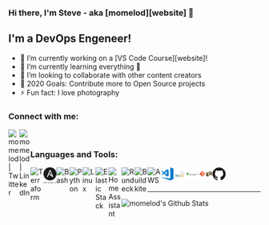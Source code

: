 ### Hi there, I'm Steve - aka [momelod][website] 👋

## I'm a DevOps Engeneer!
- 🔭 I’m currently working on a [VS Code Course][website]!
- 🌱 I’m currently learning everything 🤣
- 👯 I’m looking to collaborate with other content creators
- 🥅 2020 Goals: Contribute more to Open Source projects
- ⚡ Fun fact: I love photography

### Connect with me:

[<img align="left" alt="momelod | Twitter" width="22px" src="https://cdn.jsdelivr.net/npm/simple-icons@v3/icons/twitter.svg" />][twitter]
[<img align="left" alt="momelod | LinkedIn" width="22px" src="https://cdn.jsdelivr.net/npm/simple-icons@v3/icons/linkedin.svg" />][linkedin]

<br />

### Languages and Tools:

<img align="left" alt="Terraform" width="26px" src="https://www.terraform.io/assets/images/og-image-8b3e4f7d.png" />
<img align="left" alt="Ansible" width="26px" src="https://raw.githubusercontent.com/gilbarbara/logos/master/logos/ansible.svg" />
<img align="left" alt="Bash" width="26px" src="https://raw.githubusercontent.com/odb/official-bash-logo/master/assets/Logos/Icons/SVG/24x24.svg" />
<img align="left" alt="Python" width="26px" src="https://www.python.org/static/community_logos/python-logo-generic.svg" />
<img align="left" alt="Linux" width="26px" src="https://isc.tamu.edu/~lewing/linux/sit3-shine.7.gif" />
<img align="left" alt="Elastic Stack" width="26px" src="https://static-www.elastic.co/v3/assets/bltefdd0b53724fa2ce/blt5a54f1ac0a58f1a1/5ea8c80f4d8c1963bdceefef/brand-elastic-glyph-220x130.svg" />
<img align="left" alt="Home Assistant" width="26px" src="https://raw.githubusercontent.com/home-assistant/assets/master/logo-pretty.svg" />
<img align="left" alt="Rundeck" width="26px" src="https://symbols.getvecta.com/stencil_94/121_rundeck-icon.ef662fabd1.svg" />
<img align="left" alt="Buildkite" width="26px" src="https://buildkite.com/_next/static/assets/assets/images/brand-assets/buildkite-mark-on-light-a779d845.svg" />
<img align="left" alt="AWS" width="26px" src="https://commons.wikimedia.org/wiki/File:Amazon_Web_Services_Logo.svg" />
<img align="left" alt="Visual Studio Code" width="26px" src="https://raw.githubusercontent.com/github/explore/80688e429a7d4ef2fca1e82350fe8e3517d3494d/topics/visual-studio-code/visual-studio-code.png" />
<img align="left" alt="MySQL" width="26px" src="https://raw.githubusercontent.com/github/explore/80688e429a7d4ef2fca1e82350fe8e3517d3494d/topics/mysql/mysql.png" />
<img align="left" alt="MongoDB" width="26px" src="https://raw.githubusercontent.com/github/explore/80688e429a7d4ef2fca1e82350fe8e3517d3494d/topics/mongodb/mongodb.png" />
<img align="left" alt="Git" width="26px" src="https://raw.githubusercontent.com/github/explore/80688e429a7d4ef2fca1e82350fe8e3517d3494d/topics/git/git.png" />
<img align="left" alt="GitHub" width="26px" src="https://raw.githubusercontent.com/github/explore/78df643247d429f6cc873026c0622819ad797942/topics/github/github.png" />


<br />
<br />

---

<img align="left" alt="momelod's Github Stats" src="https://github-readme-stats.vercel.app/api?username=momelod&show_icons=true&hide_border=true" />

[twitter]: https://twitter.com/momelod
[linkedin]: https://linkedin.com/in/momelod